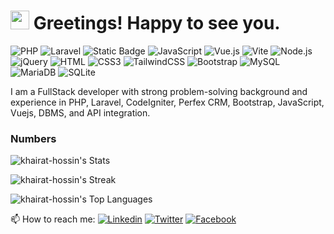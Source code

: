 <h1><img src="https://emojis.slackmojis.com/emojis/images/1531849430/4246/blob-sunglasses.gif?1531849430" width="30"/> Greetings! Happy to see you.</h1>

![PHP](https://img.shields.io/badge/PHP-777BB4?style=flat-square&logo=php&logoColor=white)
![Laravel](https://img.shields.io/badge/Laravel-FF2D20?style=flat-square&logo=laravel&logoColor=white)
<img alt="Static Badge" src="https://img.shields.io/badge/CodeIgniter-white?logo=codeigniter">
![JavaScript](https://img.shields.io/badge/JavaScript-F7DF1E?stye=flat-square&logo=javascript&logoColor=black)
![Vue.js](https://img.shields.io/badge/Vue.js-35495E?style=flat-square&logo=vue.js&logoColor=4FC08D)
![Vite](https://img.shields.io/badge/Vite-593D88?style=flat-square&logo=vite&logoColor=white)
![Node.js](https://img.shields.io/badge/Node.js-43853D?style=flat-square&logo=node.js&logoColor=white)
![jQuery](https://img.shields.io/badge/jQuery-0769AD?style=flat-square&logo=jquery&logoColor=white)
![HTML](https://img.shields.io/badge/HTML5-E34F26?style=flat-square&logo=html5&logoColor=white)
![CSS3](https://img.shields.io/badge/CSS3-1572B6?style=flat-square&logo=css3&logoColor=white)
![TailwindCSS](https://img.shields.io/badge/Tailwind_CSS-38B2AC?style=flat-square&logo=tailwind-css&logoColor=white)
![Bootstrap](https://img.shields.io/badge/Bootstrap-563D7C?style=flat-square&logo=bootstrap&logoColor=white)
![MySQL](https://img.shields.io/badge/MySQL-005C84?style=flat-square&logo=mysql&logoColor=white)
![MariaDB](https://img.shields.io/badge/MariaDB-003545?style=flat-square&logo=mariadb&logoColor=white)
![SQLite](https://img.shields.io/badge/SQLite-07405E?style=flat-square&logo=sqlite&logoColor=white)

I am a FullStack developer with strong problem-solving background and experience in PHP, Laravel, CodeIgniter, Perfex CRM, Bootstrap, JavaScript, Vuejs, DBMS, and API integration.

### Numbers
![khairat-hossin's Stats](https://github-readme-stats.vercel.app/api?username=khairat-hossin&theme=darcula&show_icons=true&hide_border=true&count_private=true)

![khairat-hossin's Streak](https://github-readme-streak-stats.herokuapp.com/?user=khairat-hossin&theme=darcula&hide_border=true)

![khairat-hossin's Top Languages](https://github-readme-stats.vercel.app/api/top-langs/?username=khairat-hossin&theme=darcula&show_icons=true&hide_border=true&layout=compact)

📫 How to reach me:
[![Linkedin](https://img.shields.io/badge/LinkedIn-0077B5?style=flat-square&logo=linkedin&logoColor=white)](https://www.linkedin.com/in/khairat/) 
[![Twitter](https://img.shields.io/badge/Twitter-1DA1F2?style=flat-square&logo=twitter&logoColor=white)](https://twitter.com/KhairatHossin)
[![Facebook](https://img.shields.io/badge/Facebook-1877F2?style=flat-square&logo=facebook&logoColor=white)](https://facebook.com/khairat.hossin)
<!--
**khairat-hossin/khairat-hossin** is a ✨ _special_ ✨ repository because its `README.md` (this file) appears on your GitHub profile.

Here are some ideas to get you started:

- 🔭 I’m currently working on ...
- 🌱 I’m currently learning ...
- 👯 I’m looking to collaborate on ...
- 🤔 I’m looking for help with ...
- 💬 Ask me about ...
- 📫 How to reach me: ...
- 😄 Pronouns: ...
- ⚡ Fun fact: ...
-->
